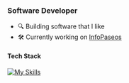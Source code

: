 ### Software Developer

- 🔍 Building software that I like
- 🛠️ Currently working on [InfoPaseos](https://infopaseos.com)  

#### Tech Stack
[![My Skills](https://skillicons.dev/icons?i=react,tailwind,nextjs,vercel,supabase,ts&theme=dark)](https://skillicons.dev)
